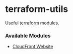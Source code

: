 # terraform-utils
Useful [terraform](https://www.terraform.io/) modules.

### Available Modules

- [CloudFront Website](./module/website)
